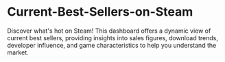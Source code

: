 # Current-Best-Sellers-on-Steam
Discover what's hot on Steam! This dashboard offers a dynamic view of current best sellers, providing insights into sales figures, download trends, developer influence, and game characteristics to help you understand the market.
